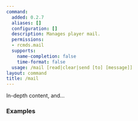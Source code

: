 ```yaml
---
command:
  added: 0.2.7
  aliases: []
  configuration: []
  description: Manages player mail.
  permissions:
  - rcmds.mail
  supports:
    name-completion: false
    time-format: false
  usage: /mail [read|clear|send [to] [message]]
layout: command
title: /mail
---
```


In-depth content, and...

### Examples

